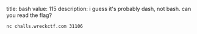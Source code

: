 title: bash
value: 115
description: i guess it's probably dash, not bash. can you read the flag?

`nc challs.wreckctf.com 31106`

